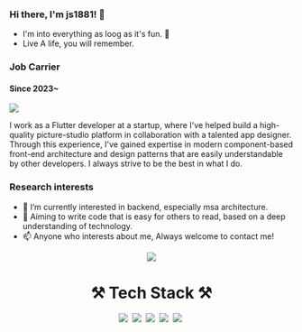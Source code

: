 ### Hi there, I'm js1881! 👋

* I'm into everything as loog as it's fun. 🤔
* Live A life, you will remember.

### Job Carrier

#### Since 2023~

<img src="https://img.shields.io/badge/Flutter-02569B?style=flat-square&logo=Flutter&logoColor=white"/></a> 


I work as a Flutter developer at a startup, where I've helped build a high-quality picture-studio platform in collaboration with a talented app designer. Through this experience, I've gained expertise in modern component-based front-end architecture and design patterns that are easily understandable by other developers. I always strive to be the best in what I do.

  
### Research interests
* 🔭 I’m currently interested in backend, especially msa architecture.
* 👋 Aiming to write code that is easy for others to read, based on a deep understanding of technology.
* 📫 Anyone who interests about me, Always welcome to contact me!


<div align="center">
  <a href="https://github.com/js1881-prog">
    <img src="https://capsule-render.vercel.app/api?type=waving&color=white&height=230&section=header&text=💻%20js1881-prog&fontColor=FFFFFF">
  </a>

  <div>
    <h1>⚒️ Tech Stack ⚒️</h1>
  <img src="https://img.shields.io/badge/Java-007396?style=flat-square&logo=Java&logoColor=white"/></a>&nbsp 
  <img src="https://img.shields.io/badge/SpringBoot-6DB33F?style=flat-square&logo=Spring&logoColor=white"/></a>&nbsp
  <img src="https://img.shields.io/badge/Dart-0175C2?style=flat-square&logo=Dart&logoColor=white"/></a>&nbsp
  <img src="https://img.shields.io/badge/Flutter-02569B?style=flat-square&logo=Flutter&logoColor=white"/></a>&nbsp
  <img src="https://img.shields.io/badge/Python-3766AB?style=flat-square&logo=Python&logoColor=white"/></a>&nbsp
  </div>
  <br/>
  <div align="center">
  </div>


